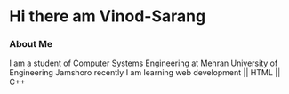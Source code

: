 # Hi there am Vinod-Sarang
### About Me
I am a student of Computer Systems Engineering at Mehran University of Engineering Jamshoro
recently I am learning web development || HTML || C++

